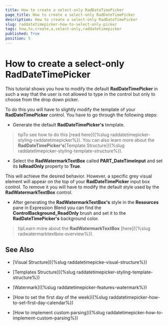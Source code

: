 ```yaml
---
title: How to create a select-only RadDateTimePicker
page_title: How to create a select-only RadDateTimePicker
description: How to create a select-only RadDateTimePicker
slug: raddatetimepicker-how-to-select-only-picker
tags: how,to,create,a,select-only,raddatetimepicker
published: True
position: 5
---
```


# How to create a select-only RadDateTimePicker

This tutorial shows you how to modify the default __RadDateTimePicker__ in such a way that the user is not allowed to type in the control but only to choose from the drop down picker. 

To do this you will have to slightly modify the template of your __RadDateTimePicker__ control. You have to go through the following steps:

* Generate the default __RadDateTimePicker's__ template.

>tipTo see how to do this [read here]({%slug raddatetimepicker-styling-raddatetimepicker%}). You can also learn more about the __RadDateTimePicker's__[Template Structure]({%slug raddatetimepicker-styling-template-structure%}).

* Select the __RadWatermarkTextBox__ called __PART_DateTimeInput__ and set its __IsReadOnly__ property to __True__.

This will achieve the desired behavior. However, a specific grey visual element will appear on the top of your __RadDateTimePicker__ input box control. To remove it you will have to modify the default style used by the __RadWatermarkTextBox__ control.

* After generating the __RadWatermarkTextBox's__ style in the __Resources__ pane in Expression Blend you can find the __ControlBackground_ReadOnly__ brush and set it to the __RadDateTimePicker's__ background color.

>tipLearn more about the __RadWatermarkTextBox__ [here]({%slug radwatermarktextbox-overview%}).

## See Also

 * [Visual Structure]({%slug raddatetimepicke-visual-structure%})

 * [Templates Structure]({%slug raddatetimepicker-styling-template-structure%})

 * [Watermark]({%slug raddatetimepicker-features-watermark%})

 * [How to set the first day of the week]({%slug raddatetimepicker-how-to-set-first-day-calendar%})

 * [How to implement custom parsing]({%slug raddatetimepicker-how-to-implement-custom-parsing%})
